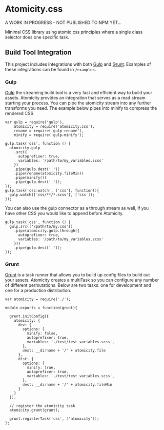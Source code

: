 # Atomicity.css

A WORK IN PROGRESS - NOT PUBLISHED TO NPM YET...


Minimal CSS library using atomic css principles where a single class selector does one specific task.


## Build Tool Integration

This project includes integrations with both [Gulp](http://gulpjs.com/) and [Grunt](http://gruntjs.com/). Examples of these integrations can be found in `/examples`.


### Gulp
[Gulp](http://gulpjs.com/) the streaming build tool is a very fast and efficient way to build your assets. Atomicity provides an integration that serves as a read stream starting your process. You can pipe the atomicity stream into any further transforms you need. The example below pipes into minify to compress the rendered CSS.

    var gulp = require('gulp'),
        atomicity = require('atomicity.css'),
        rename = require('gulp-rename'),
        minify = require('gulp-minify');

    gulp.task('css', function () {
      atomicity.gulp
        .src({
          autoprefixer: true,
          variables: '/path/to/my_variables.scss'
        })
        .pipe(gulp.dest('.'))
        .pipe(rename(atomicity.fileMin))
        .pipe(minify())
        .pipe(gulp.dest('.'));
    });
    gulp.task('css:watch', ['css'], function(){
      gulp.watch(['css/**/*.scss'], ['css']);
    });

You can also use the gulp connector as a through stream as well, if you have other CSS you would like to append before Atomicity.

    gulp.task('css', function () {
      gulp.src(['/path/to/my.css'])
        .pipe(atomicity.gulp.through({
          autoprefixer: true,
          variables: '/path/to/my_variables.scss'
        }))
        .pipe(gulp.dest('.'));
    });


### Grunt
[Grunt](http://gruntjs.com/) is a task runner that allows you to build up config files to build out your assets. Atomicity creates a multiTask so you can configure any number of different permutations. Below are two tasks: one for development and one for a production distribution.

    var atomicity = require('./');

    module.exports = function(grunt){

      grunt.initConfig({
        atomicity: {
          dev: {
            options: {
              minify: false,
              autoprefixer: true,
              variables: './test/test_variables.scss',
            },
            dest: __dirname + '/' + atomicity.file
          },
          dist: {
            options: {
              minify: true,
              autoprefixer: true,
              variables: './test/test_variables.scss',
            },
            dest: __dirname + '/' + atomicity.fileMin
          }
        }
      });

      // register the atomicity task
      atomicity.grunt(grunt);

      grunt.registerTask('css', ['atomicity']);
    };